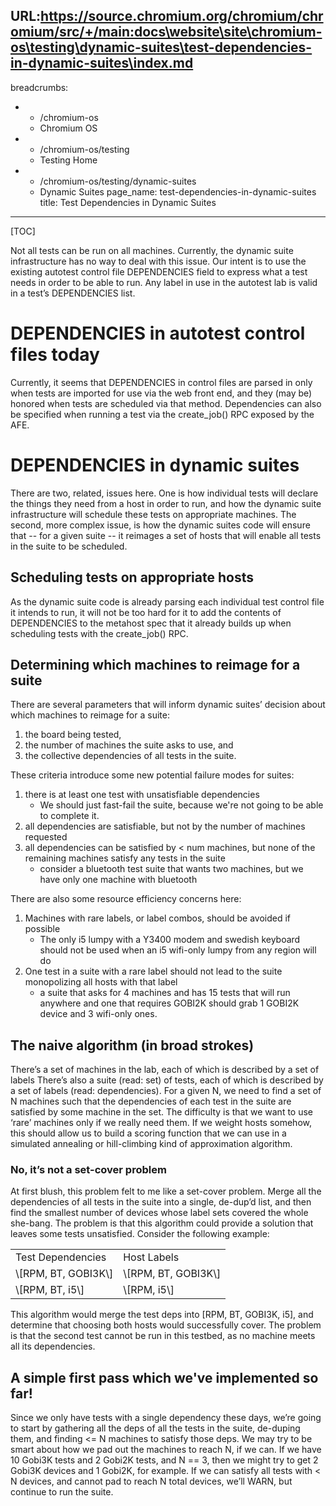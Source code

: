 URL:https://source.chromium.org/chromium/chromium/src/+/main:docs\website\site\chromium-os\testing\dynamic-suites\test-dependencies-in-dynamic-suites\index.md
---
breadcrumbs:
- - /chromium-os
  - Chromium OS
- - /chromium-os/testing
  - Testing Home
- - /chromium-os/testing/dynamic-suites
  - Dynamic Suites
page_name: test-dependencies-in-dynamic-suites
title: Test Dependencies in Dynamic Suites
---

[TOC]

Not all tests can be run on all machines. Currently, the dynamic suite
infrastructure has no way to deal with this issue. Our intent is to use the
existing autotest control file DEPENDENCIES field to express what a test needs
in order to be able to run. Any label in use in the autotest lab is valid in a
test’s DEPENDENCIES list.

# DEPENDENCIES in autotest control files today

Currently, it seems that DEPENDENCIES in control files are parsed in only when
tests are imported for use via the web front end, and they (may be) honored when
tests are scheduled via that method.
Dependencies can also be specified when running a test via the create_job() RPC
exposed by the AFE.

# DEPENDENCIES in dynamic suites

There are two, related, issues here. One is how individual tests will declare
the things they need from a host in order to run, and how the dynamic suite
infrastructure will schedule these tests on appropriate machines. The second,
more complex issue, is how the dynamic suites code will ensure that -- for a
given suite -- it reimages a set of hosts that will enable all tests in the
suite to be scheduled.

## Scheduling tests on appropriate hosts

As the dynamic suite code is already parsing each individual test control file
it intends to run, it will not be too hard for it to add the contents of
DEPENDENCIES to the metahost spec that it already builds up when scheduling
tests with the create_job() RPC.

## Determining which machines to reimage for a suite

There are several parameters that will inform dynamic suites’ decision about
which machines to reimage for a suite:

1.  the board being tested,
2.  the number of machines the suite asks to use, and
3.  the collective dependencies of all tests in the suite.

These criteria introduce some new potential failure modes for suites:

1.  there is at least one test with unsatisfiable dependencies
    *   We should just fast-fail the suite, because we're not going to
                be able to complete it.
2.  all dependencies are satisfiable, but not by the number of machines
            requested
3.  all dependencies can be satisfied by &lt; num machines, but none of
            the remaining machines satisfy any tests in the suite
    *   consider a bluetooth test suite that wants two machines, but we
                have only one machine with bluetooth

There are also some resource efficiency concerns here:

1.  Machines with rare labels, or label combos, should be avoided if
            possible
    *   The only i5 lumpy with a Y3400 modem and swedish keyboard should
                not be used when an i5 wifi-only lumpy from any region will do
2.  One test in a suite with a rare label should not lead to the suite
            monopolizing all hosts with that label
    *   a suite that asks for 4 machines and has 15 tests that will run
                anywhere and one that requires GOBI2K should grab 1 GOBI2K
                device and 3 wifi-only ones.

## The naive algorithm (in broad strokes)

There’s a set of machines in the lab, each of which is described by a set of
labels There’s also a suite (read: set) of tests, each of which is described by
a set of labels (read: dependencies). For a given N, we need to find a set of N
machines such that the dependencies of each test in the suite are satisfied by
some machine in the set.
The difficulty is that we want to use ‘rare’ machines only if we really need
them. If we weight hosts somehow, this should allow us to build a scoring
function that we can use in a simulated annealing or hill-climbing kind of
approximation algorithm.

### No, it’s not a set-cover problem

At first blush, this problem felt to me like a set-cover problem. Merge all the
dependencies of all tests in the suite into a single, de-dup’d list, and then
find the smallest number of devices whose label sets covered the whole she-bang.
The problem is that this algorithm could provide a solution that leaves some
tests unsatisfied. Consider the following example:

<table>
<tr>
<td>Test Dependencies</td>
<td>Host Labels</td>
</tr>
<tr>
<td>\[RPM, BT, GOBI3K\]</td>
<td>\[RPM, BT, GOBI3K\]</td>
</tr>
<tr>
<td>\[RPM, BT, i5\]</td>
<td>\[RPM, i5\]</td>
</tr>
</table>

This algorithm would merge the test deps into \[RPM, BT, GOBI3K, i5\], and
determine that choosing both hosts would successfully cover. The problem is that
the second test cannot be run in this testbed, as no machine meets all its
dependencies.

## A simple first pass which we've implemented so far!

Since we only have tests with a single dependency these days, we’re going to
start by gathering all the deps of all the tests in the suite, de-duping them,
and finding &lt;= N machines to satisfy those deps. We may try to be smart about
how we pad out the machines to reach N, if we can. If we have 10 Gobi3K tests
and 2 Gobi2K tests, and N == 3, then we might try to get 2 Gobi3K devices and 1
Gobi2K, for example. If we can satisfy all tests with &lt; N devices, and cannot
pad to reach N total devices, we’ll WARN, but continue to run the suite.
